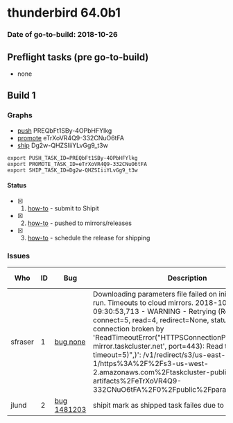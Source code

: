 # thunderbird 64.0b1

### Date of go-to-build: 2018-10-26

## Preflight tasks (pre go-to-build)
- none

## Build 1  

### Graphs
* [push](https://tools.taskcluster.net/push-inspector/#/PREQbFt1SBy-4OPbHFYlkg) PREQbFt1SBy-4OPbHFYlkg
* [promote](https://tools.taskcluster.net/push-inspector/#/eTrXoVR4Q9-332CNuO6tFA) eTrXoVR4Q9-332CNuO6tFA
* [ship](https://tools.taskcluster.net/push-inspector/#/Dg2w-QHZSIiiYLvGg9_t3w) Dg2w-QHZSIiiYLvGg9_t3w
```
export PUSH_TASK_ID=PREQbFt1SBy-4OPbHFYlkg
export PROMOTE_TASK_ID=eTrXoVR4Q9-332CNuO6tFA
export SHIP_TASK_ID=Dg2w-QHZSIiiYLvGg9_t3w
```


#### Status
- [x] 1.  [how-to](https://wiki.mozilla.org/Release:Release_Automation_on_Mercurial:Starting_a_Release#Submit_to_Ship_It)  - submit to Shipit
- [x] 2.  [how-to](https://github.com/mozilla-releng/releasewarrior-2.0/blob/master/docs/release-promotion/desktop/howto.md#push-artifacts-to-releases-directory)  - pushed to mirrors/releases
- [x] 3.  [how-to](https://github.com/mozilla-releng/releasewarrior-2.0/blob/master/docs/release-promotion/desktop/howto.md#ship-the-release)  - schedule the release for shipping

### Issues
| Who                 | ID               | Bug                                                                 | Description                | Resolved                | Future Threat                |
| ------------------- | ---------------- | ------------------------------------------------------------------- | -------------------------- | ----------------------- | ---------------------------- |
| sfraser  | 1 | [bug none](https://bugzil.la/none)        | Downloading parameters file failed on initial push script run. Timeouts to cloud mirrors. 2018-10-26 09:30:53,713 - WARNING - Retrying (Retry(total=4, connect=5, read=4, redirect=None, status=None)) after connection broken by 'ReadTimeoutError("HTTPSConnectionPool(host='cloud-mirror.taskcluster.net', port=443): Read timed out. (read timeout=5)",)': /v1/redirect/s3/us-east-1/https%3A%2F%2Fs3-us-west-2.amazonaws.com%2Ftaskcluster-public-artifacts%2FeTrXoVR4Q9-332CNuO6tFA%2F0%2Fpublic%2Fparameters.yml | True | True |
| jlund  | 2 | [bug 1481203](https://bugzil.la/1481203)        | shipit mark as shipped task failes due to scopes | True | True |

